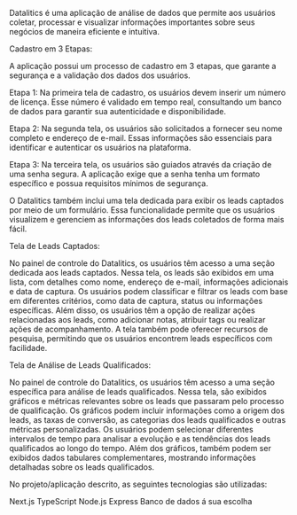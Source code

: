 Datalitics é uma aplicação de análise de dados que permite aos usuários coletar, processar e visualizar informações importantes sobre seus negócios de maneira eficiente e intuitiva.

Cadastro em 3 Etapas:

A aplicação possui um processo de cadastro em 3 etapas, que garante a segurança e a validação dos dados dos usuários.

Etapa 1: Na primeira tela de cadastro, os usuários devem inserir um número de licença. Esse número é validado em tempo real, consultando um banco de dados para garantir sua autenticidade e disponibilidade.

Etapa 2: Na segunda tela, os usuários são solicitados a fornecer seu nome completo e endereço de e-mail. Essas informações são essenciais para identificar e autenticar os usuários na plataforma.

Etapa 3: Na terceira tela, os usuários são guiados através da criação de uma senha segura. A aplicação exige que a senha tenha um formato específico e possua requisitos mínimos de segurança.

O Datalitics também inclui uma tela dedicada para exibir os leads captados por meio de um formulário. Essa funcionalidade permite que os usuários visualizem e gerenciem as informações dos leads coletados de forma mais fácil.

Tela de Leads Captados:

No painel de controle do Datalitics, os usuários têm acesso a uma seção dedicada aos leads captados.
Nessa tela, os leads são exibidos em uma lista, com detalhes como nome, endereço de e-mail, informações adicionais e data de captura.
Os usuários podem classificar e filtrar os leads com base em diferentes critérios, como data de captura, status ou informações específicas.
Além disso, os usuários têm a opção de realizar ações relacionadas aos leads, como adicionar notas, atribuir tags ou realizar ações de acompanhamento.
A tela também pode oferecer recursos de pesquisa, permitindo que os usuários encontrem leads específicos com facilidade.

Tela de Análise de Leads Qualificados:

No painel de controle do Datalitics, os usuários têm acesso a uma seção específica para análise de leads qualificados.
Nessa tela, são exibidos gráficos e métricas relevantes sobre os leads que passaram pelo processo de qualificação.
Os gráficos podem incluir informações como a origem dos leads, as taxas de conversão, as categorias dos leads qualificados e outras métricas personalizadas.
Os usuários podem selecionar diferentes intervalos de tempo para analisar a evolução e as tendências dos leads qualificados ao longo do tempo.
Além dos gráficos, também podem ser exibidos dados tabulares complementares, mostrando informações detalhadas sobre os leads qualificados.

No projeto/aplicação descrito, as seguintes tecnologias são utilizadas:

Next.js 
TypeScript 
Node.js 
Express 
Banco de dados á sua escolha 

